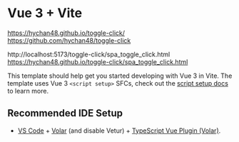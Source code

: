 # Vue 3 + Vite
https://hychan48.github.io/toggle-click/
https://github.com/hychan48/toggle-click

http://localhost:5173/toggle-click/spa_toggle_click.html
https://hychan48.github.io/toggle-click/spa_toggle_click.html

This template should help get you started developing with Vue 3 in Vite. The template uses Vue 3 `<script setup>` SFCs, check out the [script setup docs](https://v3.vuejs.org/api/sfc-script-setup.html#sfc-script-setup) to learn more.

## Recommended IDE Setup

- [VS Code](https://code.visualstudio.com/) + [Volar](https://marketplace.visualstudio.com/items?itemName=Vue.volar) (and disable Vetur) + [TypeScript Vue Plugin (Volar)](https://marketplace.visualstudio.com/items?itemName=Vue.vscode-typescript-vue-plugin).
